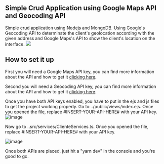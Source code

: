 <h2>Simple Crud Application using Google Maps API and Geocoding API</h2>
Simple crud application using Nodejs and MongoDB. Using Google's Geocoding API to determinate the client's geolocation according with the given address and Google Maps's API to show the client's location on the interface.
<img src='https://user-images.githubusercontent.com/57187549/122800330-2e16af80-d299-11eb-9a9a-f008f6f1c5d2.png'>

<h2>How to set it up</h2>

First you will need a Google Maps API key, you can find more information about the API and how to get it [clicking here](https://developers.google.com/maps/documentation/javascript/overview#maps_map_simple-javascript).

Second you will need a Geocoding API key, you can find more information about the API and how to get it [clicking here](https://developers.google.com/maps/documentation/geocoding/overview?hl=en).

Once you have both API keys enabled, you have to put in the ejs and js files to get the project working properly. 
Go to ../public/views/index.ejs. Once you opened the file, replace #INSERT-YOUR-API-HERE# with your API key. 
![image](https://user-images.githubusercontent.com/57187549/122799570-40dcb480-d298-11eb-89c1-7611ab1217ca.png)

Now go to ..src/services/ClienteServices.ts. Once you opened the file, replace #INSERT-YOUR-API-HERE# with your API key. 

![image](https://user-images.githubusercontent.com/57187549/123152403-edef3280-d43a-11eb-8301-0af0b8c2aa0c.png)


Once both APIs are placed, just hit a "yarn dev" in the console and you're good to go.
